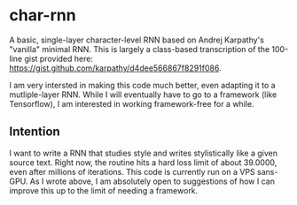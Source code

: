 # char-rnn
A basic, single-layer character-level RNN based on Andrej Karpathy's "vanilla" minimal RNN. This is largely a class-based transcription of the 100-line gist provided here: https://gist.github.com/karpathy/d4dee566867f8291f086.

I am very intersted in making this code much better, even adapting it to a mutliple-layer RNN. While I will eventually have to go to a framework (like Tensorflow), I am interested in working framework-free for a while.

## Intention

I want to write a RNN that studies style and writes stylistically like a given source text. Right now, the routine hits a hard loss limit of about 39.0000, even after millions of iterations. This code is currently run on a VPS sans-GPU. As I wrote above, I am absolutely open to suggestions of how I can improve this up to the limit of needing a framework.
